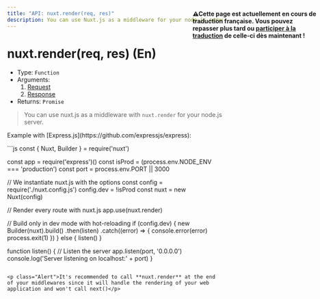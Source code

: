 ```yaml
---
title: "API: nuxt.render(req, res)"
description: You can use Nuxt.js as a middleware for your node.js server.
---
```


# nuxt.render(req, res) (En)

- Type: `Function`
- Arguments:
  1. [Request](https://nodejs.org/api/http.html#http_class_http_incomingmessage)
  2. [Response](https://nodejs.org/api/http.html#http_class_http_serverresponse)
- Returns: `Promise`

> You can use nuxt.js as a middleware with `nuxt.render` for your node.js server.

<p style="width: 294px;position: fixed; top : 64px; right: 4px;" class="Alert Alert--orange"><strong>⚠Cette page est actuellement en cours de traduction française. Vous pouvez repasser plus tard ou <a href="https://github.com/vuejs-fr/nuxt" target="_blank">participer à la traduction</a> de celle-ci dès maintenant !</strong></p><p>Example with [Express.js](https://github.com/expressjs/express):</p>
```js
const { Nuxt, Builder } = require('nuxt')

const app = require('express')()
const isProd = (process.env.NODE_ENV === 'production')
const port = process.env.PORT || 3000

// We instantiate nuxt.js with the options
const config = require('./nuxt.config.js')
config.dev = !isProd
const nuxt = new Nuxt(config)

// Render every route with nuxt.js
app.use(nuxt.render)

// Build only in dev mode with hot-reloading
if (config.dev) {
  new Builder(nuxt).build()
  .then(listen)
  .catch((error) => {
    console.error(error)
    process.exit(1)
  })
}
else {
  listen()
}

function listen() {
  // Listen the server
  app.listen(port, '0.0.0.0')
  console.log('Server listening on localhost:' + port)
}
```

<p class="Alert">It's recommended to call **nuxt.render** at the end of your middlewares since it will handle the rendering of your web application and won't call next()</p>
